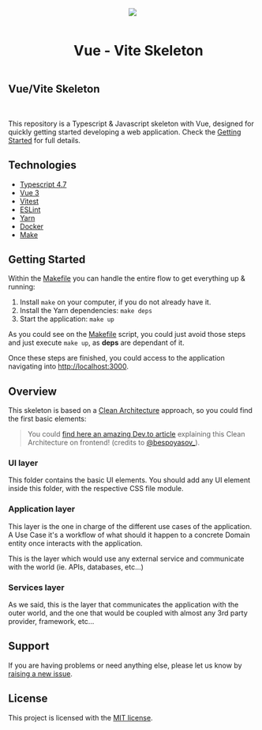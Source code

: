 <div align="center">
<img align="center"  width="auto" height="auto" src="https://nuwe.io/images/Group-3-3.png" />
<br/>

<div id="user-content-toc">
  <ul>
    <summary><h1 style="display: inline-block;">Vue - Vite Skeleton</h1></summary>
  </ul>
</div>

</div>


## Vue/Vite Skeleton

<br/>

This repository is a Typescript & Javascript skeleton with Vue, designed for
quickly getting started developing a web application. Check the [Getting Started](#getting-started) for full details.

## Technologies

* [Typescript 4.7](https://www.typescriptlang.org/docs/handbook/release-notes/typescript-4-4.html)
* [Vue 3](https://vuejs.org/)
* [Vitest](https://vitest.dev/)
* [ESLint](https://eslint.org/)
* [Yarn](https://yarnpkg.com/)
* [Docker](https://www.docker.com/)
* [Make](https://www.gnu.org/software/make/manual/make.html)

## Getting Started

Within the [Makefile](Makefile) you can handle the entire flow to get everything up & running:

1. Install `make` on your computer, if you do not already have it.
2. Install the Yarn dependencies: `make deps`
3. Start the application: `make up`

As you could see on the [Makefile](Makefile) script, you could just avoid those steps and just execute `make up`, as
**deps** are dependant of it.

Once these steps are finished, you could access to the application navigating
into [http://localhost:3000](http://localhost:3000).

## Overview

This skeleton is based on
a [Clean Architecture](https://blog.cleancoder.com/uncle-bob/2012/08/13/the-clean-architecture.html) approach, so you
could find the first basic elements:

> You could [find here an amazing Dev.to article](https://dev.to/bespoyasov/clean-architecture-on-frontend-4311)
> explaining this Clean Architecture on frontend! (credits to [@bespoyasov_](https://twitter.com/bespoyasov_)).

### UI layer

This folder contains the basic UI elements. You should add any UI element inside this folder, with the respective CSS
file module.

### Application layer

This layer is the one in charge of the different use cases of the application. A Use Case it's a workflow of what should
it happen to a concrete Domain entity once interacts with the application.

This is the layer which would use any external service and communicate with the world (ie. APIs, databases, etc...)

### Services layer

As we said, this is the layer that communicates the application with the outer world, and the one that would be coupled
with almost any 3rd party provider, framework, etc...

## Support

If you are having problems or need anything else, please let us know by
[raising a new issue](https://github.com/nuwe-reports/skeleton-vue/issues/new/choose).

## License

This project is licensed with the [MIT license](LICENSE).

